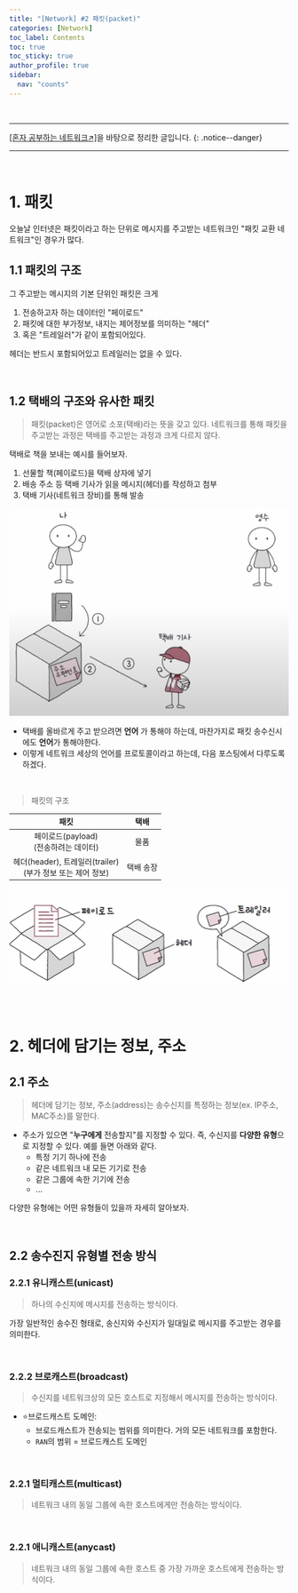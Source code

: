 ```yaml
---
title: "[Network] #2 패킷(packet)"
categories: [Network]
toc_label: Contents
toc: true
toc_sticky: true
author_profile: true
sidebar:
  nav: "counts"
---
```


<br>

---

[[혼자 공부하는 네트워크↗️]](https://www.youtube.com/watch?v=c62qssA4hYI&list=PLYH7OjNUOWLVwdRF6_QmJVR4cQdMp0SU1&index=1)을 바탕으로 정리한 글입니다.
{: .notice--danger}

---

<br>

# 1. 패킷

오늘날 인터넷은 패킷이라고 하는 단위로 메시지를 주고받는 네트워크인 "패킷 교환 네트워크"인 경우가 많다.

## 1.1 패킷의 구조

그 주고받는 메시지의 기본 단위인 패킷은 크게

1. 전송하고자 하는 데이터인 "페이로드"
2. 패킷에 대한 부가정보, 내지는 제어정보를 의미하는 "헤더"
3. 혹은 "트레일러"가 같이 포함되어있다.

헤더는 반드시 포함되어있고 트레일러는 없을 수 있다.

<br>

## 1.2 택배의 구조와 유사한 패킷

> 패킷(packet)은 영어로 소포(택배)라는 뜻을 갖고 있다. 네트워크를 통해 패킷을 주고받는 과정은 택배를 주고받는 과정과 크게 다르지 않다.

택배로 책을 보내는 예시를 들어보자.

1. 선물할 책(페이로드)을 택배 상자에 넣기
2. 배송 주소 등 택배 기사가 읽을 메시지(헤더)를 작성하고 첨부
3. 택배 기사(네트워크 장비)를 통해 발송

![](/assets/images/2024/2024-10-05-15-17-31.png)

- 택배를 올바르게 주고 받으려면 **언어** 가 통해야 하는데, 마찬가지로 패킷 송수신시에도 **언어**가 통해야한다.
- 이렇게 네트워크 세상의 언어를 프로토콜이라고 하는데, 다음 포스팅에서 다루도록 하겠다.

<br>

> 패킷의 구조

|                             패킷                              |   택배    |
| :-----------------------------------------------------------: | :-------: |
|           페이로드(payload)<br>(전송하려는 데이터)            |   물품    |
| 헤더(header), 트레일러(trailer)<br>(부가 정보 또는 제어 정보) | 택배 송장 |

![](/assets/images/2024/2024-10-04-16-47-35.png)

<br><br>

# 2. 헤더에 담기는 정보, 주소

## 2.1 주소

> 헤더에 담기는 정보, 주소(address)는 송수신지를 특정하는 정보(ex. IP주소, MAC주소)를 말한다.

- 주소가 있으면 "**누구에게** 전송할지"를 지정할 수 있다. 즉, 수신지를 **다양한 유형**으로 지정할 수 있다. 예를 들면 아래와 같다.
  - 특정 기기 하나에 전송
  - 같은 네트워크 내 모든 기기로 전송
  - 같은 그룹에 속한 기기에 전송
  - ...

다양한 유형에는 어떤 유형들이 있을까 자세히 알아보자.

<br>

## 2.2 송수진지 유형별 전송 방식

### 2.2.1 유니캐스트(unicast)

> 하나의 수신지에 메시지를 전송하는 방식이다.

가장 일반적인 송수진 형태로, 송신지와 수신지가 일대일로 메시지를 주고받는 경우를 의미한다.

<br>

### 2.2.2 브로캐스트(broadcast)

> 수신지를 네트워크상의 모든 호스트로 지정해서 메시지를 전송하는 방식이다.

- ⭐브로드캐스트 도메인:
  - 브로드캐스트가 전송되는 범위를 의미한다. 거의 모든 네트워크를 포함한다.
  - `RAN`의 범위 = 브로드캐스트 도메인

<br>

### 2.2.1 멀티캐스트(multicast)

> 네트워크 내의 동일 그룹에 속한 호스트에게만 전송하는 방식이다.

<br>

### 2.2.1 애니캐스트(anycast)

> 네트워크 내의 동일 그룹에 속한 호스트 중 가장 가까운 호스트에게 전송하는 방식이다.

<br>
